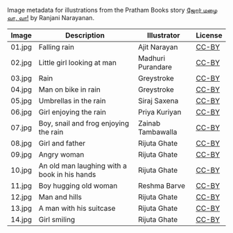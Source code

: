 Image metadata for illustrations from the Pratham Books story [ஜோர் மழை வா, வா!](https://storyweaver.org.in/stories/2688-jor-mazhe-vaa-vaa) by Ranjani Narayanan.

Image | Description | Illustrator | License
----- | ----------- | ----------- | -------
01.jpg | Falling rain  | Ajit Narayan | [CC-BY](https://creativecommons.org/licenses/by/4.0/)
02.jpg | Little girl looking at man | Madhuri Purandare | [CC-BY](https://creativecommons.org/licenses/by/4.0/)
03.jpg | Rain  | Greystroke | [CC-BY](https://creativecommons.org/licenses/by/4.0/)
04.jpg | Man on bike in rain | Greystroke | [CC-BY](https://creativecommons.org/licenses/by/4.0/)
05.jpg | Umbrellas in the rain  | Siraj Saxena | [CC-BY](https://creativecommons.org/licenses/by/4.0/)
06.jpg | Girl enjoying the rain | Priya Kuriyan | [CC-BY](https://creativecommons.org/licenses/by/4.0/)
07.jpg | Boy, snail and frog enjoying the rain | Zainab Tambawalla | [CC-BY](https://creativecommons.org/licenses/by/4.0/)
08.jpg | Girl and father | Rijuta Ghate | [CC-BY](https://creativecommons.org/licenses/by/4.0/)
09.jpg | Angry woman | Rijuta Ghate | [CC-BY](https://creativecommons.org/licenses/by/4.0/)
10.jpg | An old man laughing with a book in his hands  | Rijuta Ghate | [CC-BY](https://creativecommons.org/licenses/by/4.0/)
11.jpg | Boy hugging old woman | Reshma Barve | [CC-BY](https://creativecommons.org/licenses/by/4.0/)
12.jpg | Man and hills | Rijuta Ghate | [CC-BY](https://creativecommons.org/licenses/by/4.0/)
13.jpg | A man with his suitcase | Rijuta Ghate | [CC-BY](https://creativecommons.org/licenses/by/4.0/)
14.jpg | Girl smiling | Rijuta Ghate | [CC-BY](https://creativecommons.org/licenses/by/4.0/)
